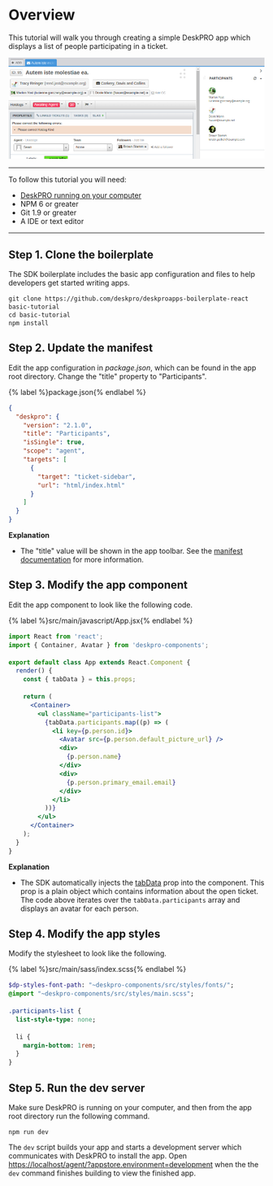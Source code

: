 Overview
========
This tutorial will walk you through creating a simple DeskPRO app which displays a list of people participating in a ticket.

![screenshot](/images/tutorials/basic-1.png)

----

To follow this tutorial you will need:

* [DeskPRO running on your computer](https://github.com/deskpro/deskpro/blob/develop/README.md)
* NPM 6 or greater
* Git 1.9 or greater
* A IDE or text editor

----

## Step 1. Clone the boilerplate
The SDK boilerplate includes the basic app configuration and files to help developers get started writing apps.

```
git clone https://github.com/deskpro/deskproapps-boilerplate-react basic-tutorial
cd basic-tutorial
npm install
```

## Step 2. Update the manifest
Edit the app configuration in _package.json_, which can be found in the app root directory. Change the "title" property to "Participants".

{% label %}package.json{% endlabel %}
```json
{
  "deskpro": {
    "version": "2.1.0",
    "title": "Participants",
    "isSingle": true,
    "scope": "agent",
    "targets": [
      {
        "target": "ticket-sidebar",
        "url": "html/index.html"
      }
    ]
  }
}
```

**Explanation**  

*  The "title" value will be shown in the app toolbar. See the [manifest documentation](/manifest.md) for more information.

## Step 3. Modify the app component
Edit the app component to look like the following code.

{% label %}src/main/javascript/App.jsx{% endlabel %}
```jsx
import React from 'react';
import { Container, Avatar } from 'deskpro-components';

export default class App extends React.Component {
  render() {
    const { tabData } = this.props;
    
    return (
      <Container>
        <ul className="participants-list">
          {tabData.participants.map((p) => (
            <li key={p.person.id}>
              <Avatar src={p.person.default_picture_url} />
              <div>
                {p.person.name}
              </div>
              <div>
                {p.person.primary_email.email}
              </div>
            </li>
          ))}
        </ul>
      </Container>
    );
  }
}
```

**Explanation**

* The SDK automatically injects the [tabData](/props/tabdata.md) prop into the component. This prop is a plain object which contains information about the open ticket. The code above iterates over the `tabData.participants` array and displays an avatar for each person.

## Step 4. Modify the app styles
Modify the stylesheet to look like the following.

{% label %}src/main/sass/index.scss{% endlabel %}
```sass
$dp-styles-font-path: "~deskpro-components/src/styles/fonts/";
@import "~deskpro-components/src/styles/main.scss";

.participants-list {
  list-style-type: none;
  
  li {
    margin-bottom: 1rem;
  }
}
```

## Step 5. Run the dev server
Make sure DeskPRO is running on your computer, and then from the app root directory run the following command.

```
npm run dev
```

The `dev` script builds your app and starts a development server which communicates with DeskPRO to install the app. Open [https://localhost/agent/?appstore.environment=development](https://deskpro-dev/agent/?appstore.environment=development) when the the `dev` command finishes building to view the finished app.
